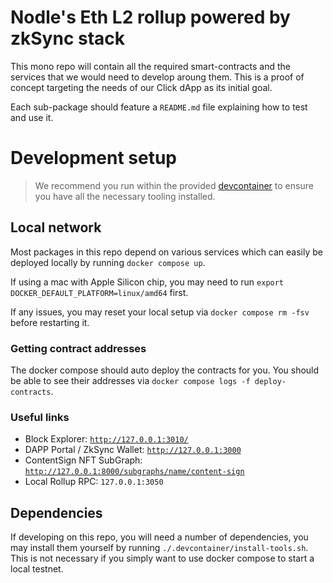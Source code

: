 # Nodle's Eth L2 rollup powered by zkSync stack
This mono repo will contain all the required smart-contracts and the services that we would need to develop aroung them. This is a proof of concept targeting the needs of our Click dApp as its initial goal.

Each sub-package should feature a `README.md` file explaining how to test and use it.

# Development setup
> We recommend you run within the provided [devcontainer](https://code.visualstudio.com/remote/advancedcontainers/overview) to ensure you have all the necessary tooling installed.

## Local network
Most packages in this repo depend on various services which can easily be deployed locally by running `docker compose up`.

If using a mac with Apple Silicon chip, you may need to run `export DOCKER_DEFAULT_PLATFORM=linux/amd64` first.

If any issues, you may reset your local setup via `docker compose rm -fsv` before restarting it.

### Getting contract addresses
The docker compose should auto deploy the contracts for you. You should be able to see their addresses via `docker compose logs -f deploy-contracts`.

### Useful links
- Block Explorer: [`http://127.0.0.1:3010/`](http://127.0.0.1:3010/)
- DAPP Portal / ZkSync Wallet: [`http://127.0.0.1:3000`](http://127.0.0.1:3000)
- ContentSign NFT SubGraph: [`http://127.0.0.1:8000/subgraphs/name/content-sign`](http://127.0.0.1:8000/subgraphs/name/content-sign)
- Local Rollup RPC: `127.0.0.1:3050`

## Dependencies
If developing on this repo, you will need a number of dependencies, you may install them yourself by running `./.devcontainer/install-tools.sh`. This is not necessary if you simply want to use docker compose to start a local testnet.